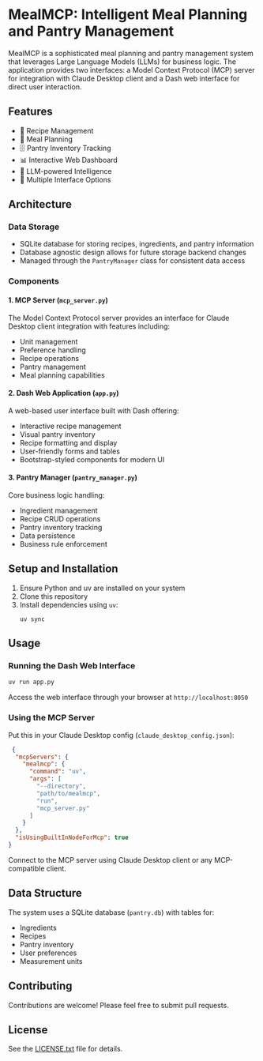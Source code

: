 # MealMCP: Intelligent Meal Planning and Pantry Management

MealMCP is a sophisticated meal planning and pantry management system that leverages Large Language Models (LLMs) for business logic. The application provides two interfaces: a Model Context Protocol (MCP) server for integration with Claude Desktop client and a Dash web interface for direct user interaction.

## Features

- 🧾 Recipe Management
- 🥘 Meal Planning
- 🗄️ Pantry Inventory Tracking
- 📊 Interactive Web Dashboard
- 🤖 LLM-powered Intelligence
- 🔄 Multiple Interface Options

## Architecture

### Data Storage
- SQLite database for storing recipes, ingredients, and pantry information
- Database agnostic design allows for future storage backend changes
- Managed through the `PantryManager` class for consistent data access

### Components

#### 1. MCP Server (`mcp_server.py`)
The Model Context Protocol server provides an interface for Claude Desktop client integration with features including:
- Unit management
- Preference handling
- Recipe operations
- Pantry management
- Meal planning capabilities

#### 2. Dash Web Application (`app.py`)
A web-based user interface built with Dash offering:
- Interactive recipe management
- Visual pantry inventory
- Recipe formatting and display
- User-friendly forms and tables
- Bootstrap-styled components for modern UI

#### 3. Pantry Manager (`pantry_manager.py`)
Core business logic handling:
- Ingredient management
- Recipe CRUD operations
- Pantry inventory tracking
- Data persistence
- Business rule enforcement

## Setup and Installation

1. Ensure Python and uv are installed on your system
2. Clone this repository
3. Install dependencies using `uv`:
   ```
   uv sync
   ```

## Usage

### Running the Dash Web Interface
```bash
uv run app.py
```
Access the web interface through your browser at `http://localhost:8050`

### Using the MCP Server
Put this in your Claude Desktop config (`claude_desktop_config.json`):
```json
 {
  "mcpServers": {
    "mealmcp": {
      "command": "uv",
      "args": [
        "--directory",
        "path/to/mealmcp",
        "run",
        "mcp_server.py"
      ]
    }
  },
  "isUsingBuiltInNodeForMcp": true
}
```
Connect to the MCP server using Claude Desktop client or any MCP-compatible client.

## Data Structure

The system uses a SQLite database (`pantry.db`) with tables for:
- Ingredients
- Recipes
- Pantry inventory
- User preferences
- Measurement units

## Contributing

Contributions are welcome! Please feel free to submit pull requests.

## License

See the [LICENSE.txt](LICENSE.txt) file for details.
